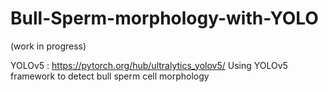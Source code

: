 # Bull-Sperm-morphology-with-YOLO

(work in progress)<br>

YOLOv5 : https://pytorch.org/hub/ultralytics_yolov5/
Using YOLOv5 framework to detect bull sperm cell morphology 
